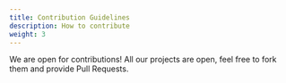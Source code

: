 ```yaml
---
title: Contribution Guidelines
description: How to contribute
weight: 3
---
```


We are open for contributions! All our projects are open, feel free to fork them and provide Pull Requests.
